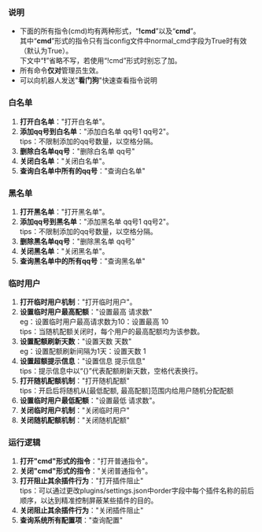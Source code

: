 ### 说明

- 下面的所有指令(cmd)均有两种形式，“**!cmd**”以及“**cmd**”。  
  其中“**cmd**”形式的指令只有当config文件中normal_cmd字段为True时有效（默认为True）。  
  下文中“**!**”省略不写，若使用“!cmd”形式时别忘了加。
- 所有命令**仅对**管理员生效。
- 可以向机器人发送"**看门狗**"快速查看指令说明

### 白名单

1. **打开白名单**："打开白名单"。
2. **添加qq号到白名单**："添加白名单 qq号1 qq号2"。  
   tips：不限制添加的qq号数量，以空格分隔。
3. **删除白名单qq号**："删除白名单 qq号"
4. **关闭白名单**："关闭白名单"。
5. **查询白名单中所有的qq号**："查询白名单"

### 黑名单

1. **打开黑名单**："打开黑名单"。
2. **添加qq号到黑名单**："添加黑名单 qq号1 qq号2"。  
   tips：不限制添加的qq号数量，以空格分隔。
3. **删除黑名单qq号**："删除黑名单 qq号"
4. **关闭黑名单**："关闭黑名单"。
5. **查询黑名单中的所有qq号**："查询黑名单"

### 临时用户

1. **打开临时用户机制**："打开临时用户"。
2. **设置临时用户最高配额**："设置最高 请求数"  
   eg：设置临时用户最高请求数为10：设置最高 10  
   tips：当随机配额关闭时，每个用户的最高配额均为该参数。
3. **设置配额刷新天数**："设置天数 天数"  
   eg：设置配额刷新间隔为1天：设置天数 1
4. **设置超额提示信息**："设置信息 提示信息"  
   tips：提示信息中以“{}”代表配额刷新天数，空格代表换行。
5. **打开随机配额机制**："打开随机配额"  
   tips：开启后将随机从[最低配额, 最高配额]范围内给用户随机分配配额
6. **设置临时用户最低配额**："设置最低 请求数"。
7. **关闭临时用户机制**："关闭临时用户"
8. **关闭随机配额机制**："关闭随机配额"

### 运行逻辑

1. **打开"cmd"形式的指令**："打开普通指令"。
2. **关闭"cmd"形式的指令**："关闭普通指令"。
3. **打开阻止其余插件行为**："打开插件阻止"  
   tips：可以通过更改plugins/settings.json中order字段中每个插件名称的前后顺序，以达到精准控制屏蔽某些插件的目的。
4. **关闭阻止其余插件行为**："关闭插件阻止"
5. **查询系统所有配置项**："查询配置"